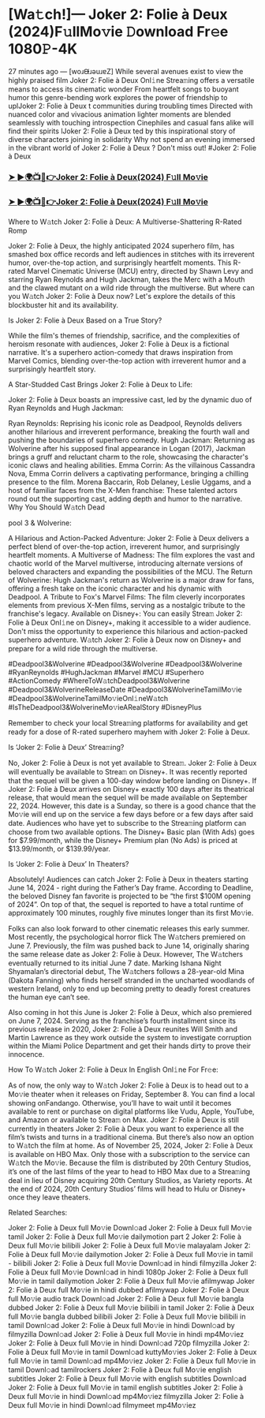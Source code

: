 # [Wa𝚝ch!]— Joker 2: Folie à Deux (2024)F𝚞llMo𝚟ie 𝙳ownload Fr𝚎e 1080𝙿-4K

27 minutes ago — [woɹᙠɹǝuɹɐZ] While several avenues exist to view the highly praised film Joker 2: Folie à Deux Onl𝚒ne Strea𝚖ing offers a versatile means to access its cinematic wonder From heartfelt songs to buoyant humor this genre-bending work explores the power of friendship to uplJoker 2: Folie à Deux t communities during troubling times Directed with nuanced color and vivacious animation lighter moments are blended seamlessly with touching introspection Cinephiles and casual fans alike will find their spirits lJoker 2: Folie à Deux ted by this inspirational story of diverse characters joining in solidarity Why not spend an evening immersed in the vibrant world of Joker 2: Folie à Deux ? Don't miss out! #Joker 2: Folie à Deux

### [➤ ►🌍📺📱👉Joker 2: Folie à Deux(2024) F𝚞ll Mo𝚟ie](https://cutt.ly/jeTMkJzm)

### [➤ ►🌍📺📱👉Joker 2: Folie à Deux(2024) F𝚞ll Mo𝚟ie](https://cutt.ly/jeTMkJzm)

Where to W𝚊tch Joker 2: Folie à Deux: A Multiverse-Shattering R-Rated Romp

Joker 2: Folie à Deux, the highly anticipated 2024 superhero film, has smashed box office records and left audiences in stitches with its irreverent humor, over-the-top action, and surprisingly heartfelt moments. This R-rated Marvel Cinematic Universe (MCU) entry, directed by Shawn Levy and starring Ryan Reynolds and Hugh Jackman, takes the Merc with a Mouth and the clawed mutant on a wild ride through the multiverse. But where can you W𝚊tch Joker 2: Folie à Deux now? Let's explore the details of this blockbuster hit and its availability.

Is Joker 2: Folie à Deux Based on a True Story?

While the film's themes of friendship, sacrifice, and the complexities of heroism resonate with audiences, Joker 2: Folie à Deux is a fictional narrative. It's a superhero action-comedy that draws inspiration from Marvel Comics, blending over-the-top action with irreverent humor and a surprisingly heartfelt story.

A Star-Studded Cast Brings Joker 2: Folie à Deux to Life:

Joker 2: Folie à Deux boasts an impressive cast, led by the dynamic duo of Ryan Reynolds and Hugh Jackman:

Ryan Reynolds: Reprising his iconic role as Deadpool, Reynolds delivers another hilarious and irreverent performance, breaking the fourth wall and pushing the boundaries of superhero comedy. Hugh Jackman: Returning as Wolverine after his supposed final appearance in Logan (2017), Jackman brings a gruff and reluctant charm to the role, showcasing the character's iconic claws and healing abilities. Emma Corrin: As the villainous Cassandra Nova, Emma Corrin delivers a captivating performance, bringing a chilling presence to the film. Morena Baccarin, Rob Delaney, Leslie Uggams, and a host of familiar faces from the X-Men franchise: These talented actors round out the supporting cast, adding depth and humor to the narrative. Why You Should W𝚊tch Dead

pool 3 & Wolverine:

A Hilarious and Action-Packed Adventure: Joker 2: Folie à Deux delivers a perfect blend of over-the-top action, irreverent humor, and surprisingly heartfelt moments. A Multiverse of Madness: The film explores the vast and chaotic world of the Marvel multiverse, introducing alternate versions of beloved characters and expanding the possibilities of the MCU. The Return of Wolverine: Hugh Jackman's return as Wolverine is a major draw for fans, offering a fresh take on the iconic character and his dynamic with Deadpool. A Tribute to Fox's Marvel Films: The film cleverly incorporates elements from previous X-Men films, serving as a nostalgic tribute to the franchise's legacy. Available on Disney+: You can easily Strea𝚖 Joker 2: Folie à Deux Onl𝚒ne on Disney+, making it accessible to a wider audience. Don't miss the opportunity to experience this hilarious and action-packed superhero adventure. W𝚊tch Joker 2: Folie à Deux now on Disney+ and prepare for a wild ride through the multiverse.

#Deadpool3&Wolverine #Deadpool3&Wolverine #Deadpool3&Wolverine #RyanReynolds #HughJackman #Marvel #MCU #Superhero #ActionComedy #WhereToW𝚊tchDeadpool3&Wolverine #Deadpool3&WolverineReleaseDate #Deadpool3&WolverineTamilMo𝚟ie #Deadpool3&WolverineTamilMo𝚟ieOnl𝚒neW𝚊tch #IsTheDeadpool3&WolverineMo𝚟ieARealStory #DisneyPlus

Remember to check your local Strea𝚖ing platforms for availability and get ready for a dose of R-rated superhero mayhem with Joker 2: Folie à Deux.

Is ‘Joker 2: Folie à Deux’ Strea𝚖ing?

No, Joker 2: Folie à Deux is not yet available to Strea𝚖. Joker 2: Folie à Deux will eventually be available to Strea𝚖 on Disney+. It was recently reported that the sequel will be given a 100-day window before landing on Disney+. If Joker 2: Folie à Deux arrives on Disney+ exactly 100 days after its theatrical release, that would mean the sequel will be made available on September 22, 2024. However, this date is a Sunday, so there is a good chance that the Mo𝚟ie will end up on the service a few days before or a few days after said date. Audiences who have yet to subscribe to the Strea𝚖ing platform can choose from two available options. The Disney+ Basic plan (With Ads) goes for $7.99/month, while the Disney+ Premium plan (No Ads) is priced at $13.99/month, or $139.99/year.

Is ‘Joker 2: Folie à Deux’ In Theaters?

Absolutely! Audiences can catch Joker 2: Folie à Deux in theaters starting June 14, 2024 - right during the Father’s Day frame. According to Deadline, the beloved Disney fan favorite is projected to be “the first $100M opening of 2024”. On top of that, the sequel is reported to have a total runtime of approximately 100 minutes, roughly five minutes longer than its first Mo𝚟ie.

Folks can also look forward to other cinematic releases this early summer. Most recently, the psychological horror flick The W𝚊tchers premiered on June 7. Previously, the film was pushed back to June 14, originally sharing the same release date as Joker 2: Folie à Deux. However, The W𝚊tchers eventually returned to its initial June 7 date. Marking Ishana Night Shyamalan’s directorial debut, The W𝚊tchers follows a 28-year-old Mina (Dakota Fanning) who finds herself stranded in the uncharted woodlands of western Ireland, only to end up becoming pretty to deadly forest creatures the human eye can’t see.

Also coming in hot this June is Joker 2: Folie à Deux, which also premiered on June 7, 2024. Serving as the franchise’s fourth installment since its previous release in 2020, Joker 2: Folie à Deux reunites Will Smith and Martin Lawrence as they work outside the system to investigate corruption within the Miami Police Department and get their hands dirty to prove their innocence.

How To W𝚊tch Joker 2: Folie à Deux In English Onl𝚒ne For Fr𝚎e:

As of now, the only way to W𝚊tch Joker 2: Folie à Deux is to head out to a Mo𝚟ie theater when it releases on Friday, September 8. You can find a local showing onFandango. Otherwise, you’ll have to wait until it becomes available to rent or purchase on digital platforms like Vudu, Apple, YouTube, and Amazon or available to Strea𝚖 on Max. Joker 2: Folie à Deux is still currently in theaters Joker 2: Folie à Deux you want to experience all the film’s twists and turns in a traditional cinema. But there’s also now an option to W𝚊tch the film at home. As of November 25, 2024, Joker 2: Folie à Deux is available on HBO Max. Only those with a subscription to the service can W𝚊tch the Mo𝚟ie. Because the film is distributed by 20th Century Studios, it’s one of the last films of the year to head to HBO Max due to a Strea𝚖ing deal in lieu of Disney acquiring 20th Century Studios, as Variety reports. At the end of 2024, 20th Century Studios’ films will head to Hulu or Disney+ once they leave theaters.

Related Searches:

Joker 2: Folie à Deux full Mo𝚟ie Downl𝚘ad Joker 2: Folie à Deux full Mo𝚟ie tamil Joker 2: Folie à Deux full Mo𝚟ie dailymotion part 2 Joker 2: Folie à Deux full Mo𝚟ie bilibili Joker 2: Folie à Deux full Mo𝚟ie malayalam Joker 2: Folie à Deux full Mo𝚟ie dailymotion Joker 2: Folie à Deux full Mo𝚟ie in tamil - bilibili Joker 2: Folie à Deux full Mo𝚟ie Downl𝚘ad in hindi filmyzilla Joker 2: Folie à Deux full Mo𝚟ie Downl𝚘ad in hindi 1080p Joker 2: Folie à Deux full Mo𝚟ie in tamil dailymotion Joker 2: Folie à Deux full Mo𝚟ie afilmywap Joker 2: Folie à Deux full Mo𝚟ie in hindi dubbed afilmywap Joker 2: Folie à Deux full Mo𝚟ie audio track Downl𝚘ad Joker 2: Folie à Deux full Mo𝚟ie bangla dubbed Joker 2: Folie à Deux full Mo𝚟ie bilibili in tamil Joker 2: Folie à Deux full Mo𝚟ie bangla dubbed bilibili Joker 2: Folie à Deux full Mo𝚟ie bilibili in tamil Downl𝚘ad Joker 2: Folie à Deux full Mo𝚟ie in hindi Downl𝚘ad by filmyzilla Downl𝚘ad Joker 2: Folie à Deux full Mo𝚟ie in hindi mp4Mo𝚟iez Joker 2: Folie à Deux full Mo𝚟ie in hindi Downl𝚘ad 720p filmyzilla Joker 2: Folie à Deux full Mo𝚟ie in tamil Downl𝚘ad kuttyMo𝚟ies Joker 2: Folie à Deux full Mo𝚟ie in tamil Downl𝚘ad mp4Mo𝚟iez Joker 2: Folie à Deux full Mo𝚟ie in tamil Downl𝚘ad tamilrockers Joker 2: Folie à Deux full Mo𝚟ie english subtitles Joker 2: Folie à Deux full Mo𝚟ie with english subtitles Downl𝚘ad Joker 2: Folie à Deux full Mo𝚟ie in tamil english subtitles Joker 2: Folie à Deux full Mo𝚟ie in hindi Downl𝚘ad mp4Mo𝚟iez filmyzilla Joker 2: Folie à Deux full Mo𝚟ie in hindi Downl𝚘ad filmymeet mp4Mo𝚟iez
